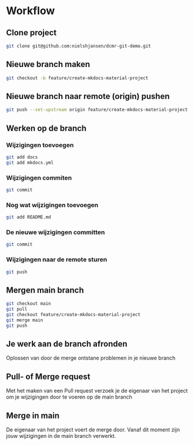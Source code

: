 # Workflow

## Clone project

```bash
git clone git@github.com:nielshjansen/dcmr-git-demo.git
```

## Nieuwe branch maken

```bash
git checkout -b feature/create-mkdocs-material-project
```

## Nieuwe branch naar remote (origin) pushen

```bash
git push --set-upstream origin feature/create-mkdocs-material-project
```

## Werken op de branch

### Wijzigingen toevoegen

```bash
git add docs
git add mkdocs.yml
```

### Wijzigingen commiten

```bash
git commit
```

### Nog wat wijzigingen toevoegen

```bash
git add README.md
```

### De nieuwe wijzigingen committen

```bash
git commit
```

### Wijzigingen naar de remote sturen

```bash
git push
```

## Mergen main branch

```bash
git checkout main
git pull
git checkout feature/create-mkdocs-material-project
git merge main
git push
```

## Je werk aan de branch afronden

Oplossen van door de merge ontstane problemen in je nieuwe branch

## Pull- of Merge request

Met het maken van een Pull request verzoek je de eigenaar van het project om je wijzigingen door te voeren op de main branch

## Merge in main

De eigenaar van het project voert de merge door. Vanaf dit moment zijn jouw wijzigingen in de main branch verwerkt.


